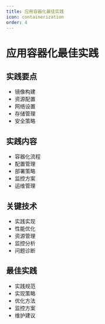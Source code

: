 ```yaml
---
title: 应用容器化最佳实践
icon: containerization
order: 4
---
```


# 应用容器化最佳实践

## 实践要点
- 镜像构建
- 资源配置
- 网络设置
- 存储管理
- 安全策略

## 实践内容
- 容器化流程
- 配置管理
- 部署策略
- 监控方案
- 运维管理

## 关键技术
- 实践实现
- 性能优化
- 资源管理
- 监控分析
- 问题诊断

## 最佳实践
- 实践规范
- 实现策略
- 优化方法
- 监控方案
- 维护建议
